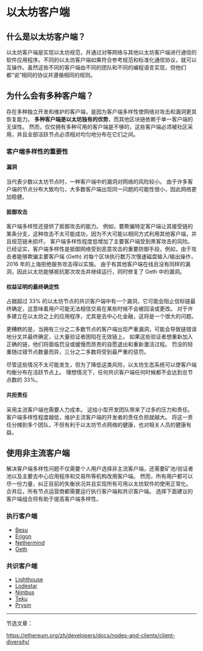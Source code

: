 # 以太坊客户端

## 什么是以太坊客户端？

以太坊客户端是实现以太坊规范，并通过对等网络与其他以太坊客户端进行通信的软件应用程序。不同的以太坊客户端如果符合参考规范和标准化通信协议，就可以互操作。虽然这些不同的客户端由不同的团队和不同的编程语言实现，但他们都“说”相同的协议并遵循相同的规则。

## 为什么会有多种客户端？

存在多种独立开发和维护的客户端，是因为客户端多样性使网络对攻击和漏洞更具恢复能力。 **多种客户端是以太坊独有的优势**，而其他区块链依赖于单一客户端的无误性。 然而，仅仅拥有多种可用的客户端是不够的，这些客户端必须被社区采用，并且全部活跃节点必须相对均匀地分布在它们之间。

### 客户端多样性的重要性

#### 漏洞

当代表少数以太坊节点时，一种客户端中的漏洞对网络的风险较小。 由于许多客户端的节点分布大致均匀，大多数客户端出现同一问题的可能性很小，因此网络更加稳健。

#### 抵御攻击

客户端多样性还提供了抵御攻击的能力。 例如，要欺骗特定客户端让其接受链的某条分支，这种攻击不太可能成功，因为不大可能以相同方式利用其他客户端，并且规范链未损坏。 客户端多样性程度低增加了主要客户端受到黑客攻击的风险。 已经证实，客户端多样性是抵御网络受到恶意攻击的重要防御手段，例如，由于攻击者能够欺骗主要客户端 (Geth) 对每个区块执行数万次慢速磁盘输入/输出操作，2016 年的上海拒绝服务攻击得以实施。 由于有其他客户端在线且没有同样的漏洞，因此以太坊能够抵抗那次攻击并继续运行，同时修复了 Geth 中的漏洞。

#### 权益证明的最终确定性

占据超过 33% 的以太坊节点的共识客户端中有一个漏洞，它可能会阻止信标链最终确定，这意味着用户可能无法相信交易在某些时候不会被回滚或更改。 对于许多建立在以太坊之上的应用程序，尤其是去中心化金融，这将是一个很大的问题。

  更糟糕的是，当拥有三分之二多数节点的客户端出现严重漏洞，可能会导致链错误地分叉并最终确定，让大量验证者困陷在无效链上。 如果这些验证者想重新加入正确的链，他们将面临罚没或缓慢而昂贵的自愿退出和重新激活过程。 罚没的轻重随过错节点数量而异，三分之二多数将受到最严重的惩罚。

尽管这些情况不太可能发生，但为了降低这类风险，以太坊生态系统可以使客户端均衡分布在活跃节点上。 理想情况下，任何共识客户端任何时候都不会达到总节点数的 33%。

#### 共担责任

采用主流客户端也需要人力成本。 这给小型开发团队带来了过多的压力和责任。 客户端多样性程度越低，维护主流客户端的开发者的责任负担就越大。 将这一责任分摊到多个团队，不但有利于以太坊节点网络的健康，也对相关人员的健康有益。

## 使用非主流客户端

解决客户端多样性问题不仅需要个人用户选择非主流客户端，还需要矿池/验证者池以及主要去中心应用程序和交易所等机构改用客户端。 然而，所有用户都可以尽一份力量，纠正目前的失衡状况并且实现所有可用以太坊软件的使用正常化。 合并后，所有节点运营商都需要运行执行客户端和共识客户端。 选择下面建议的客户端组合将有助于提高客户端多样性。

### 执行客户端

* [Besu](https://www.hyperledger.org/use/besu)
* [Erigon](https://github.com/ledgerwatch/erigon)
* [Nethermind](https://downloads.nethermind.io/)
* [Geth](https://geth.ethereum.org/)

### 共识客户端

* [Lighthouse](https://github.com/sigp/lighthouse)
* [Lodestar](https://github.com/ChainSafe/lodestar)
* [Nimbus](https://nimbus.team/)
* [Teku](https://consensys.net/knowledge-base/ethereum-2/teku/)
* [Prysm](https://prysmaticlabs.com/)

***

节选文章：

https://ethereum.org/zh/developers/docs/nodes-and-clients/client-diversity/
